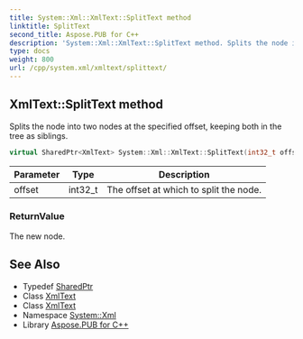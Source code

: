 ```yaml
---
title: System::Xml::XmlText::SplitText method
linktitle: SplitText
second_title: Aspose.PUB for C++
description: 'System::Xml::XmlText::SplitText method. Splits the node into two nodes at the specified offset, keeping both in the tree as siblings in C++.'
type: docs
weight: 800
url: /cpp/system.xml/xmltext/splittext/
---
```

## XmlText::SplitText method


Splits the node into two nodes at the specified offset, keeping both in the tree as siblings.

```cpp
virtual SharedPtr<XmlText> System::Xml::XmlText::SplitText(int32_t offset)
```


| Parameter | Type | Description |
| --- | --- | --- |
| offset | int32_t | The offset at which to split the node. |

### ReturnValue

The new node.

## See Also

* Typedef [SharedPtr](../../../system/sharedptr/)
* Class [XmlText](../)
* Class [XmlText](../)
* Namespace [System::Xml](../../)
* Library [Aspose.PUB for C++](../../../)
